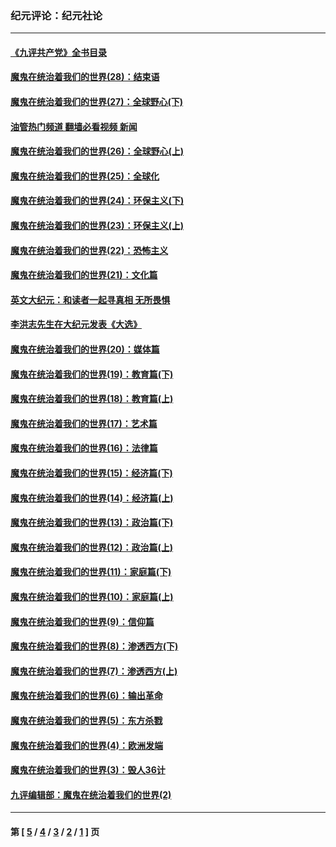 ### 纪元评论：纪元社论
---
#### [《九评共产党》全书目录](../../pages/nsc422/n13708085.md?04190330) 
#### [魔鬼在统治着我们的世界(28)：结束语](../../pages/nsc422/n10936246.md?04190330) 
#### [魔鬼在统治着我们的世界(27)：全球野心(下)](../../pages/nsc422/n10928319.md?04190330) 
#### [油管热门频道 翻墙必看视频 新闻](ok?04190330)
#### [魔鬼在统治着我们的世界(26)：全球野心(上)](../../pages/nsc422/n10900318.md?04190330) 
#### [魔鬼在统治着我们的世界(25)：全球化](../../pages/nsc422/n10788205.md?04190330) 
#### [魔鬼在统治着我们的世界(24)：环保主义(下)](../../pages/nsc422/n10695307.md?04190330) 
#### [魔鬼在统治着我们的世界(23)：环保主义(上)](../../pages/nsc422/n10688613.md?04190330) 
#### [魔鬼在统治着我们的世界(22)：恐怖主义](../../pages/nsc422/n10614727.md?04190330) 
#### [魔鬼在统治着我们的世界(21)：文化篇](../../pages/nsc422/n10597706.md?04190330) 
#### [英文大纪元：和读者一起寻真相 无所畏惧](../../pages/nsc422/n12542027.md?04190330) 
#### [李洪志先生在大纪元发表《大选》](../../pages/nsc422/n12534746.md?04190330) 
#### [魔鬼在统治着我们的世界(20)：媒体篇](../../pages/nsc422/n10586579.md?04190330) 
#### [魔鬼在统治着我们的世界(19)：教育篇(下)](../../pages/nsc422/n10564808.md?04190330) 
#### [魔鬼在统治着我们的世界(18)：教育篇(上)](../../pages/nsc422/n10526970.md?04190330) 
#### [魔鬼在统治着我们的世界(17)：艺术篇](../../pages/nsc422/n10499093.md?04190330) 
#### [魔鬼在统治着我们的世界(16)：法律篇](../../pages/nsc422/n10485969.md?04190330) 
#### [魔鬼在统治着我们的世界(15)：经济篇(下)](../../pages/nsc422/n10469975.md?04190330) 
#### [魔鬼在统治着我们的世界(14)：经济篇(上)](../../pages/nsc422/n10457370.md?04190330) 
#### [魔鬼在统治着我们的世界(13)：政治篇(下)](../../pages/nsc422/n10448270.md?04190330) 
#### [魔鬼在统治着我们的世界(12)：政治篇(上)](../../pages/nsc422/n10444576.md?04190330) 
#### [魔鬼在统治着我们的世界(11)：家庭篇(下)](../../pages/nsc422/n10440961.md?04190330) 
#### [魔鬼在统治着我们的世界(10)：家庭篇(上)](../../pages/nsc422/n10435448.md?04190330) 
#### [魔鬼在统治着我们的世界(9)：信仰篇](../../pages/nsc422/n10432159.md?04190330) 
#### [魔鬼在统治着我们的世界(8)：渗透西方(下)](../../pages/nsc422/n10429603.md?04190330) 
#### [魔鬼在统治着我们的世界(7)：渗透西方(上)](../../pages/nsc422/n10426013.md?04190330) 
#### [魔鬼在统治着我们的世界(6)：输出革命](../../pages/nsc422/n10421536.md?04190330) 
#### [魔鬼在统治着我们的世界(5)：东方杀戮](../../pages/nsc422/n10417707.md?04190330) 
#### [魔鬼在统治着我们的世界(4)：欧洲发端](../../pages/nsc422/n10414890.md?04190330) 
#### [魔鬼在统治着我们的世界(3)：毁人36计](../../pages/nsc422/n10411583.md?04190330) 
#### [九评编辑部：魔鬼在统治着我们的世界(2)](../../pages/nsc422/n10410036.md?04190330) 

---
#### 第 [ [5](./5.md?04190330) / [4](./4.md?04190330) / [3](./3.md?04190330) / [2](./2.md?04190330) / [1](./1.md?04190330) ] 页
